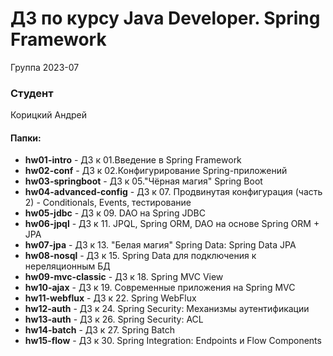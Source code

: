 # ДЗ по курсу Java Developer.  Spring Framework 


Группа 2023-07

### Студент
Корицкий Андрей

#### Папки:
- **hw01-intro** - ДЗ к 01.Введение в Spring Framework
- **hw02-conf**  - ДЗ к 02.Конфигурирование Spring-приложений
- **hw03-springboot**  - ДЗ к 05."Чёрная магия" Spring Boot 
- **hw04-advanced-config**  - ДЗ к 07. Продвинутая конфигурация (часть 2) - Conditionals, Events, тестирование
- **hw05-jdbc**  - ДЗ к 09. DAO на Spring JDBC 
- **hw06-jpql**  - ДЗ к 11. JPQL, Spring ORM, DAO на основе Spring ORM + JPA
- **hw07-jpa**  - ДЗ к 13. "Белая магия" Spring Data: Spring Data JPA
- **hw08-nosql**  - ДЗ к 15. Spring Data для подключения к нереляционным БД
- **hw09-mvc-classic**  - ДЗ к 18. Spring MVC View
- **hw10-ajax**  - ДЗ к 19. Современные приложения на Spring MVC
- **hw11-webflux**  - ДЗ к 22. Spring WebFlux
- **hw12-auth**  - ДЗ к 24. Spring Security: Механизмы аутентификации
- **hw13-auth**  - ДЗ к 26. Spring Security: ACL
- **hw14-batch**  - ДЗ к 27. Spring Batch
- **hw15-flow**  - ДЗ к 30. Spring Integration: Endpoints и Flow Components 
